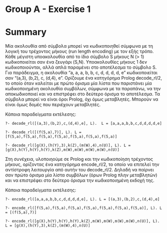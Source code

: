 # Group A - Exercise 1

# Summary

Μία ακολουθία από σύμβολα μπορεί να κωδικοποιηθεί σύμφωνα με τη λογική του τρέχοντος μήκους (run length encoding) με τον εξής τρόπο. Κάθε μέγιστη υποακολουθία από το ίδιο σύμβολο S μήκους N (> 1) κωδικοποιείται σαν ένα ζευγάρι (S,N). Υποακολουθίες μήκους 1 δεν κωδικοποιούνται, αλλά απλά παραμένει στο αποτέλεσμα το σύμβολο S. Για παράδειγμα, η ακολουθία “a, a, a, b, b, c, d, d, d, d, e” κωδικοποιείται σαν “(a,3), (b,2), c, (d,4), e”. Ορίζουμε ένα κατηγόρημα Prolog decode_rl/2, το οποίο όταν καλείται με πρώτο όρισμα μία λίστα που παριστάνει μία κωδικοποιημένη ακολουθία συμβόλων, σύμφωνα με τα παραπάνω, να την αποκωδικοποιεί και να επιστρέφει στο δεύτερο όρισμα το αποτέλεσμα. Τα σύμβολα μπορεί να είναι όροι Prolog, όχι όμως μεταβλητές. Μπορούν να είναι όμως δομές που περιέχουν μεταβλητές. 

Κάποια παραδείγματα εκτέλεσης:

`?- decode_rl([(a,3),(b,2),c,(d,4),e], L). 
L = [a,a,a,b,b,c,d,d,d,d,e]`

`?- decode_rl([(f(5,a),7)], L).
L = [f(5,a),f(5,a),f(5,a),f(5,a),f(5,a),f(5,a),f(5,a)]`

`?- decode_rl([g(X),(h(Y),3),k(Z),(m(W),4),n(U)], L).
L = [g(X),h(Y),h(Y),h(Y),k(Z),m(W),m(W),m(W),m(W),n(U)]`

Στη συνέχεια, υλοποιηούμε σε Prolog και την κωδικοποίηση τρέχοντος μήκους,
ορίζοντας ένα κατηγόρημα encode_rl/2, το οποίο να επιτελεί την αντίστροφη
λειτουργία από αυτήν του decode_rl/2. Δηλαδή να παίρνει σαν πρώτο όρισμα μία
λίστα συμβόλων (όρων Prolog πλην μεταβλητών) και να επιστρέφει στο δεύτερο
όρισμα την κωδικοποιημένη εκδοχή της. 

Κάποια παραδείγματα εκτέλεσης:

`?- encode_rl([a,a,a,b,b,c,d,d,d,d,e], L).
L = [(a,3),(b,2),c,(d,4),e]`

`?- encode_rl([f(5,a),f(5,a),f(5,a),f(5,a),f(5,a),f(5,a),f(5,a)], L).
L = [(f(5,a),7)]`

`?- encode_rl([g(X),h(Y),h(Y),h(Y),k(Z),m(W),m(W),m(W),m(W),n(U)], L).
L = [g(X),(h(Y),3),k(Z),(m(W),4),n(U)]`
